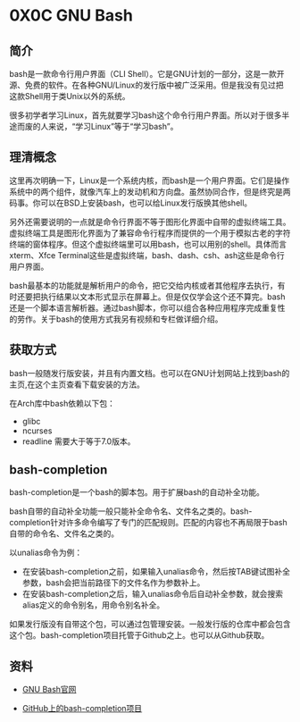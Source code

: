 # 0X0C GNU Bash

## 简介

bash是一款命令行用户界面（CLI Shell）。它是GNU计划的一部分，这是一款开源、免费的软件。在各种GNU/Linux的发行版中被广泛采用。但是我没有见过把这款Shell用于类Unix以外的系统。

很多初学者学习Linux，首先就要学习bash这个命令行用户界面。所以对于很多半途而废的人来说，“学习Linux”等于“学习bash”。

## 理清概念

这里再次明确一下，Linux是一个系统内核，而bash是一个用户界面。它们是操作系统中的两个组件，就像汽车上的发动机和方向盘。虽然协同合作，但是终究是两码事。你可以在BSD上安装bash，也可以给Linux发行版换其他shell。

另外还需要说明的一点就是命令行界面不等于图形化界面中自带的虚拟终端工具。虚拟终端工具是图形化界面为了兼容命令行程序而提供的一个用于模拟古老的字符终端的窗体程序。但这个虚拟终端里可以用bash，也可以用别的shell。具体而言xterm、Xfce Terminal这些是虚拟终端，bash、dash、csh、ash这些是命令行用户界面。

bash最基本的功能就是解析用户的命令，把它交给内核或者其他程序去执行，有时还要把执行结果以文本形式显示在屏幕上。但是仅仅学会这个还不算完。bash还是一个脚本语言解析器。通过bash脚本，你可以组合各种应用程序完成重复性的劳作。关于bash的使用方式我另有视频和专栏做详细介绍。

## 获取方式

bash一般随发行版安装，并且有内置文档。也可以在GNU计划网站上找到bash的主页,在这个主页查看下载安装的方法。

在Arch库中bash依赖以下包：

* glibc
* ncurses
* readline 需要大于等于7.0版本。

## bash-completion

bash-completion是一个bash的脚本包。用于扩展bash的自动补全功能。

bash自带的自动补全功能一般只能补全命令名、文件名之类的。bash-completion针对许多命令编写了专门的匹配规则。匹配的内容也不再局限于bash自带的命令名、文件名之类的。

以unalias命令为例：

* 在安装bash-completion之前，如果输入unalias命令，然后按TAB键试图补全参数，bash会把当前路径下的文件名作为参数补上。
* 在安装bash-completion之后，输入unalias命令后自动补全参数，就会搜索alias定义的命令别名，用命令别名补全。

如果发行版没有自带这个包，可以通过包管理安装。一般发行版的仓库中都会包含这个包。bash-completion项目托管于Github之上。也可以从Github获取。

## 资料

* [GNU Bash官网](https://www.gnu.org/software/bash/)

* [GitHub上的bash-completion项目](https://github.com/scop/bash-completion)
